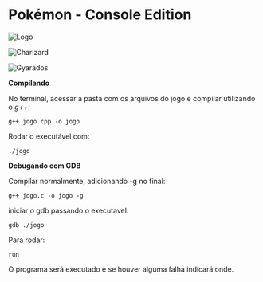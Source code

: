 # Pokémon - Console Edition

![Logo](https://imgur.com/kZ14IwF.png)

![Charizard](https://imgur.com/rvGlkz5.png)

![Gyarados](https://imgur.com/wcyqxcD.png)


**Compilando** 

No terminal, acessar a pasta com os arquivos do jogo e compilar utilizando o *g++*:

`g++ jogo.cpp -o jogo`

Rodar o executável com: 

`./jogo`





**Debugando com GDB**  

Compilar normalmente, adicionando -g no final:

`g++ jogo.c -o jogo -g`

iniciar o gdb passando o executavel: 

`gdb ./jogo`

Para rodar: 

`run`

O programa será executado e se houver alguma falha indicará onde.

